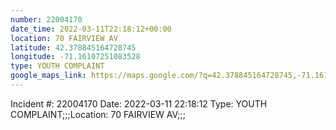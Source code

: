 ```yaml
---
number: 22004170
date_time: 2022-03-11T22:18:12+00:00
location: 70 FAIRVIEW AV
latitude: 42.378845164728745
longitude: -71.16107251083528
type: YOUTH COMPLAINT
google_maps_link: https://maps.google.com/?q=42.378845164728745,-71.16107251083528
---
```


Incident #: 22004170   Date: 2022-03-11 22:18:12   Type: YOUTH COMPLAINT;;;Location: 70 FAIRVIEW AV;;;
